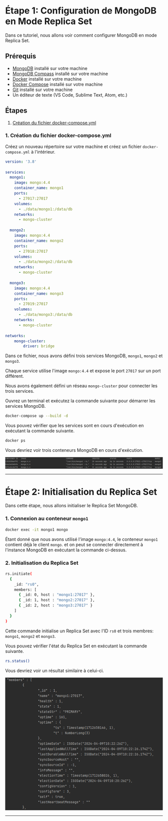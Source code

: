 # Étape 1: Configuration de MongoDB en Mode Replica Set

Dans ce tutoriel, nous allons voir comment configurer MongoDB en mode Replica Set.

## Prérequis
- [MongoDB](https://www.mongodb.com/try/download/community) installé sur votre machine
- [MongoDB Compass](https://www.mongodb.com/try/download/compass) installé sur votre machine
- [Docker](https://docs.docker.com/get-docker/) installé sur votre machine
- [Docker Compose](https://docs.docker.com/compose/install/) installé sur votre machine
- [Git](https://git-scm.com/downloads) installé sur votre machine
- Un éditeur de texte (VS Code, Sublime Text, Atom, etc.)

## Étapes
1. [Création du fichier docker-compose.yml](#1-création-du-fichier-docker-composeyml)

### 1. Création du fichier docker-compose.yml
Créez un nouveau répertoire sur votre machine et créez un fichier `docker-compose.yml` à l'intérieur.

```yml
version: '3.8'

services:
  mongo1:
    image: mongo:4.4
    container_name: mongo1
    ports:
      - 27017:27017
    volumes:
      - ./data/mongo1:/data/db
    networks:
      - mongo-cluster

  mongo2:
    image: mongo:4.4
    container_name: mongo2
    ports:
      - 27018:27017
    volumes:
      - ./data/mongo2:/data/db
    networks:
      - mongo-cluster

  mongo3:
    image: mongo:4.4
    container_name: mongo3
    ports:
      - 27019:27017
    volumes:
      - ./data/mongo3:/data/db
    networks:
      - mongo-cluster

networks:
    mongo-cluster:
        driver: bridge
   ```

Dans ce fichier, nous avons défini trois services MongoDB, `mongo1`, `mongo2` et `mongo3`. 

Chaque service utilise l'image `mongo:4.4` et expose le port `27017` sur un port différent. 

Nous avons également défini un réseau `mongo-cluster` pour connecter les trois services.

Ouvrez un terminal et exécutez la commande suivante pour démarrer les services MongoDB.

```bash
docker-compose up --build -d 
```

Vous pouvez vérifier que les services sont en cours d'exécution en exécutant la commande suivante.

```bash
docker ps
```

Vous devriez voir trois conteneurs MongoDB en cours d'exécution.

![img.png](img.png)

---

# Étape 2: Initialisation du Replica Set

Dans cette étape, nous allons initialiser le Replica Set MongoDB.

### 1. Connexion au conteneur `mongo1`
```bash
docker exec -it mongo1 mongo
```

Étant donné que nous avons utilisé l'image `mongo:4.4`, le conteneur `mongo1` contient déjà le client `mongo`. et on peut se connecter directement à l'instance MongoDB en exécutant la commande ci-dessus.

### 2. Initialisation du Replica Set
```bash
rs.initiate(
  {
    _id: "rs0",
    members: [
      { _id: 0, host : "mongo1:27017" },
      { _id: 1, host : "mongo2:27017" },
      { _id: 2, host : "mongo3:27017" }
    ]
  }
)
```

Cette commande initialise un Replica Set avec l'ID `rs0` et trois membres: `mongo1`, `mongo2` et `mongo3`.

Vous pouvez vérifier l'état du Replica Set en exécutant la commande suivante.

```bash
rs.status()
```

Vous devriez voir un résultat similaire à celui-ci.

![img_1.png](img_1.png)

---
